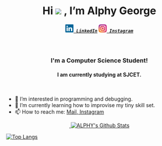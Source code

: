 
<h1 align="center"> Hi <img src="https://raw.githubusercontent.com/MartinHeinz/MartinHeinz/master/wave.gif" height="35px"> , I’m Alphy George</h1>
<h5 align="center">
  <code><a href="https://www.linkedin.com/in/alphy-george-568347202/" title="LinkedIn Profile"><img width="22" src="images/linkedin.svg"> LinkedIn</a></code>
  <code><a href="https://www.instagram.com/_alphy_george_/" title="Instagram Profile"><img width="22" src="images/instagram.svg"> Instagram</a></code>
</h5>
<br>
<h3 align="center">I'm a Computer Science Student!</h3>
<h4 align="center">I am currently studying at SJCET.</h4>
<br>

- 👀 I’m interested in programming and debugging.
- 🌱 I’m currently learning how to improvise my tiny skill set.
- 📫 How to reach me: <a href="mailto: alphygeorge70@gmail.com">Mail</a>,<a href="https://www.instagram.com/_alphy_george_/"> Instagram</a>                  
<p align="center">
    <a href="https://github.com/anuraghazra/github-readme-stats">&nbsp;<img  src="https://github-readme-stats.vercel.app/api?username=alphygeorge&show_icons=true&theme=tokyonight&hide=issues,contribs" alt="ALPHY's Github Stats" /></a>
  
[![Top Langs](https://github-readme-stats.vercel.app/api/top-langs/?username=tinkerness&theme=tokyonight&langs_count=8&layout=compact)](https://github.com/anuraghazra/github-readme-stats)</p>

